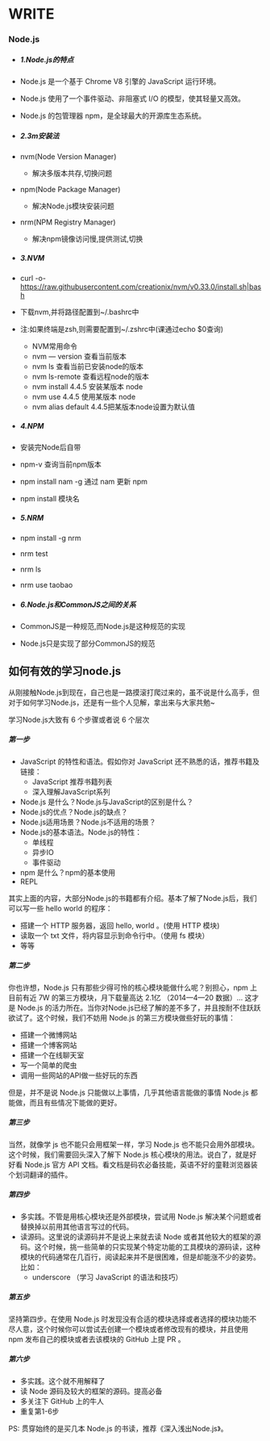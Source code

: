 # WRITE
### Node.js

* ##### 1.Node.js的特点

* Node.js 是一个基于 Chrome V8 引擎的 JavaScript 运行环境。 

* Node.js 使用了一个事件驱动、非阻塞式 I/O 的模型，使其轻量又高效。 

* Node.js 的包管理器 npm，是全球最大的开源库生态系统。

* ##### 2.3m安装法

* nvm(Node Version Manager)

  * 解决多版本共存,切换问题

* npm(Node Package Manager)

  * 解决Node.js模块安装问题

* nrm(NPM Registry Manager)

  * 解决npm镜像访问慢,提供测试,切换

* ##### 3.NVM

* curl -o- https://raw.githubusercontent.com/creationix/nvm/v0.33.0/install.sh|bash

* 下载nvm,并将路径配置到~/.bashrc中

* 注:如果终端是zsh,则需要配置到~/.zshrc中(课通过echo $0查询)

  * NVM常用命令
  * nvm — version 查看当前版本
  * nvm ls 查看当前已安装node的版本
  * nvm ls-remote 查看远程node的版本
  * nvm install 4.4.5 安装某版本 node
  * nvm use 4.4.5 使用某版本 node
  * nvm alias default 4.4.5把某版本node设置为默认值

* ##### 4.NPM

* 安装完Node后自带

* npm-v 查询当前npm版本

* npm install nam -g 通过 nam 更新 npm

* npm install 模块名

* ##### 5.NRM

* npm install -g nrm

* nrm test

* nrm ls

* nrm use taobao

* ##### 6.Node.js和CommonJS之间的关系

* CommonJS是一种规范,而Node.js是这种规范的实现

* Node.js只是实现了部分CommonJS的规范

## 如何有效的学习node.js

从刚接触Node.js到现在，自己也是一路摸滚打爬过来的，虽不说是什么高手，但对于如何学习Node.js，还是有一些个人见解，拿出来与大家共勉~

学习Node.js大致有 6 个步骤或者说 6 个层次

##### 第一步

- JavaScript 的特性和语法。假如你对 JavaScript 还不熟悉的话，推荐书籍及链接：	
  - JavaScript 推荐书籍列表
  - 深入理解JavaScript系列
- Node.js 是什么？Node.js与JavaScript的区别是什么？
- Node.js的优点？Node.js的缺点？
- Node.js适用场景？Node.js不适用的场景？
- Node.js的基本语法。Node.js的特性：
  - 单线程
  - 异步IO
  - 事件驱动
- npm 是什么？npm的基本使用
- REPL

其实上面的内容，大部分Node.js的书籍都有介绍。基本了解了Node.js后，我们可以写一些 hello world 的程序：

- 搭建一个 HTTP 服务器，返回 hello, world 。(使用 HTTP 模块)
- 读取一个 txt 文件，将内容显示到命令行中。（使用 fs 模块）
- 等等

##### 第二步

你也许想，Node.js 只有那些少得可怜的核心模块能做什么呢？别担心，npm 上目前有近 7W 的第三方模块，月下载量高达 2.1亿 （2014—4—20 数据）… 这才是 Node.js 的活力所在。当你对Node.js已经了解的差不多了，并且按耐不住跃跃欲试了。这个时候，我们不妨用 Node.js 的第三方模块做些好玩的事情：

- 搭建一个微博网站
- 搭建一个博客网站
- 搭建一个在线聊天室
- 写一个简单的爬虫
- 调用一些网站的API做一些好玩的东西

但是，并不是说 Node.js 只能做以上事情，几乎其他语言能做的事情 Node.js 都能做，而且有些情况下能做的更好。

##### 第三步

当然，就像学 js 也不能只会用框架一样，学习 Node.js 也不能只会用外部模块。这个时候，我们需要回头深入了解下 Node.js 核心模块的用法。说白了，就是好好看 Node.js 官方 API 文档。看文档是码农必备技能，英语不好的童鞋浏览器装个划词翻译的插件。

##### 第四步

- 多实践。不管是用核心模块还是外部模块，尝试用 Node.js 解决某个问题或者替换掉以前用其他语言写过的代码。
- 读源码。这里说的读源码并不是说上来就去读 Node 或者其他较大的框架的源码。这个时候，挑一些简单的只实现某个特定功能的工具模块的源码读，这种模块的代码通常在几百行，阅读起来并不是很困难，但是却能涨不少的姿势。比如：
  - underscore （学习 JavaScript 的语法和技巧）

##### 第五步

坚持第四步。在使用 Node.js 时发现没有合适的模块选择或者选择的模块功能不尽人意，这个时候你可以尝试去创建一个模块或者修改现有的模块，并且使用 npm 发布自己的模块或者去该模块的 GitHub  上提 PR 。

##### 第六步

- 多实践。这个就不用解释了
- 读 Node 源码及较大的框架的源码。提高必备
- 多关注下 GitHub 上的牛人
- 重复第1-6步

PS: 贯穿始终的是买几本 Node.js 的书读，推荐《深入浅出Node.js》。

